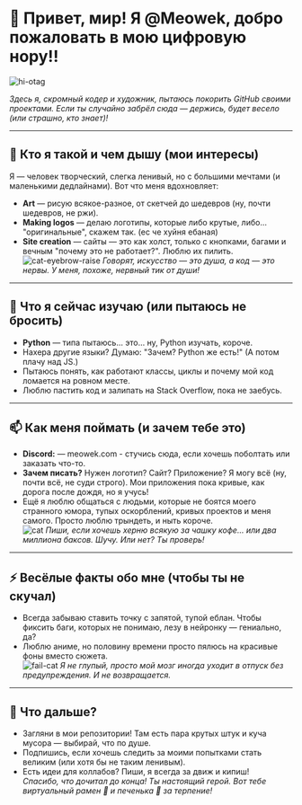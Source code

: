 # 👋 Привет, мир! Я @Meowek, добро пожаловать в мою цифровую нору!!
![hi-otag](https://github.com/user-attachments/assets/50983459-713e-4841-9854-81a7f67d50fc)

*Здесь я, скромный кодер и художник, пытаюсь покорить GitHub своими проектами. Если ты случайно забрёл сюда — держись, будет весело (или страшно, кто знает)!*

---

## 👀 Кто я такой и чем дышу (мои интересы)
Я — человек творческий, слегка ленивый, но с большими мечтами (и маленькими дедлайнами). Вот что меня вдохновляет:  
- **Art** — рисую всякое-разное, от скетчей до шедевров (ну, почти шедевров, не ржи).  
- **Making logos** — делаю логотипы, которые либо крутые, либо... "оригинальные", скажем так.  (ес че хуйня ебаная)
- **Site creation** — сайты — это как холст, только с кнопками, багами и вечным "почему это не работает?". Люблю их пилить.  
![cat-eyebrow-raise](https://github.com/user-attachments/assets/2f31f96d-c58d-4b9f-a14e-3050fc2abab1)
*Говорят, искусство — это душа, а код — это нервы. У меня, похоже, нервный тик от души!*

---

## 🌱 Что я сейчас изучаю (или пытаюсь не бросить)
- **Python** — типа пытаюсь... это... ну, Python изучать, короче.  
- Нахера другие языки? Думаю: "Зачем? Python же есть!" (А потом плачу над JS.)  
- Пытаюсь понять, как работают классы, циклы и почему мой код ломается на ровном месте.  
- Люблю пастить код и залипать на Stack Overflow, пока не заебусь.  


---


## 📫 Как меня поймать (и зачем тебе это)
- **Discord:**  — meowek.com - стучись сюда, если хочешь поболтать или заказать что-то.  
- **Зачем писать?** Нужен логотип? Сайт? Приложение? Я могу всё (ну, почти всё, не суди строго). Мои приложения пока кривые, как дорога после дождя, но я учусь!  
- Ещё я люблю общаться с людьми, которые не боятся моего странного юмора, тупых оскорблений, кривых проектов и меня самого. Просто люблю трындеть, и ныть короче.  
  ![cat](https://github.com/user-attachments/assets/871bc342-d4c8-4e41-bda1-dacb9e10441a)
*Пиши, если хочешь херню всякую за чашку кофе... или два миллиона баксов. Шучу. Или нет? Ты проверь!*

---

## ⚡ Весёлые факты обо мне (чтобы ты не скучал)
- Всегда забываю ставить точку с запятой, тупой еблан. Чтобы фиксить баги, которых не понимаю, лезу в нейронку — гениально, да?  
- Люблю аниме, но половину времени просто пялюсь на красивые фоны вместо сюжета.  
![fail-cat](https://github.com/user-attachments/assets/34f48ec3-e753-450f-b483-60c5259f6f44)
*Я не глупый, просто мой мозг иногда уходит в отпуск без предупреждения. И не возвращается.*

---

## 🎉 Что дальше?
- Загляни в мои репозитории! Там есть пара крутых штук и куча мусора — выбирай, что по душе.  
- Подпишись, если хочешь следить за моими попытками стать великим (или хотя бы не таким ленивым).  
- Есть идеи для коллабов? Пиши, я всегда за движ и кипиш!  
*Спасибо, что дочитал до конца! Ты настоящий герой. Вот тебе виртуальный рамен 🍜 и печенька 🍪 за терпение!*
